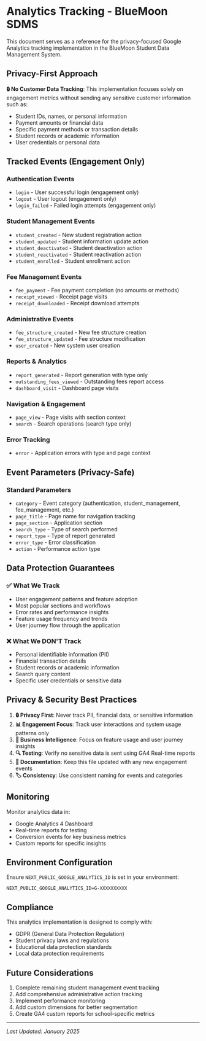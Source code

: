 # Analytics Tracking - BlueMoon SDMS

This document serves as a reference for the privacy-focused Google Analytics tracking implementation in the BlueMoon Student Data Management System.

## Privacy-First Approach

**🔒 No Customer Data Tracking**: This implementation focuses solely on engagement metrics without sending any sensitive customer information such as:
- Student IDs, names, or personal information
- Payment amounts or financial data
- Specific payment methods or transaction details
- Student records or academic information
- User credentials or personal data

## Tracked Events (Engagement Only)

### Authentication Events
- `login` - User successful login (engagement only)
- `logout` - User logout (engagement only)
- `login_failed` - Failed login attempts (engagement only)

### Student Management Events
- `student_created` - New student registration action
- `student_updated` - Student information update action
- `student_deactivated` - Student deactivation action
- `student_reactivated` - Student reactivation action
- `student_enrolled` - Student enrollment action

### Fee Management Events
- `fee_payment` - Fee payment completion (no amounts or methods)
- `receipt_viewed` - Receipt page visits
- `receipt_downloaded` - Receipt download attempts

### Administrative Events
- `fee_structure_created` - New fee structure creation
- `fee_structure_updated` - Fee structure modification
- `user_created` - New system user creation

### Reports & Analytics
- `report_generated` - Report generation with type only
- `outstanding_fees_viewed` - Outstanding fees report access
- `dashboard_visit` - Dashboard page visits

### Navigation & Engagement
- `page_view` - Page visits with section context
- `search` - Search operations (search type only)

### Error Tracking
- `error` - Application errors with type and page context

## Event Parameters (Privacy-Safe)

### Standard Parameters
- `category` - Event category (authentication, student_management, fee_management, etc.)
- `page_title` - Page name for navigation tracking
- `page_section` - Application section
- `search_type` - Type of search performed
- `report_type` - Type of report generated
- `error_type` - Error classification
- `action` - Performance action type

## Data Protection Guarantees

### ✅ What We Track
- User engagement patterns and feature adoption
- Most popular sections and workflows
- Error rates and performance insights
- Feature usage frequency and trends
- User journey flow through the application

### ❌ What We DON'T Track
- Personal identifiable information (PII)
- Financial transaction details
- Student records or academic information
- Search query content
- Specific user credentials or sensitive data

## Privacy & Security Best Practices

1. **🔒 Privacy First**: Never track PII, financial data, or sensitive information
2. **📊 Engagement Focus**: Track user interactions and system usage patterns only
3. **🎯 Business Intelligence**: Focus on feature usage and user journey insights
4. **🔍 Testing**: Verify no sensitive data is sent using GA4 Real-time reports
5. **📝 Documentation**: Keep this file updated with any new engagement events
6. **🏷️ Consistency**: Use consistent naming for events and categories

## Monitoring

Monitor analytics data in:
- Google Analytics 4 Dashboard
- Real-time reports for testing
- Conversion events for key business metrics
- Custom reports for specific insights

## Environment Configuration

Ensure `NEXT_PUBLIC_GOOGLE_ANALYTICS_ID` is set in your environment:

```env
NEXT_PUBLIC_GOOGLE_ANALYTICS_ID=G-XXXXXXXXXX
```

## Compliance

This analytics implementation is designed to comply with:
- GDPR (General Data Protection Regulation)
- Student privacy laws and regulations
- Educational data protection standards
- Local data protection requirements

## Future Considerations

1. Complete remaining student management event tracking
2. Add comprehensive administrative action tracking
3. Implement performance monitoring
4. Add custom dimensions for better segmentation
5. Create GA4 custom reports for school-specific metrics

---

*Last Updated: January 2025*